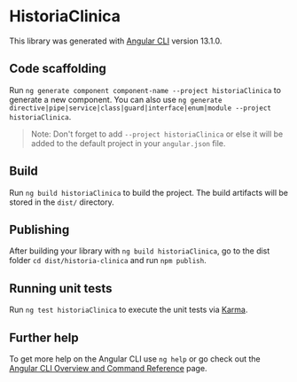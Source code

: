 # HistoriaClinica

This library was generated with [Angular CLI](https://github.com/angular/angular-cli) version 13.1.0.

## Code scaffolding

Run `ng generate component component-name --project historiaClinica` to generate a new component. You can also use `ng generate directive|pipe|service|class|guard|interface|enum|module --project historiaClinica`.
> Note: Don't forget to add `--project historiaClinica` or else it will be added to the default project in your `angular.json` file. 

## Build

Run `ng build historiaClinica` to build the project. The build artifacts will be stored in the `dist/` directory.

## Publishing

After building your library with `ng build historiaClinica`, go to the dist folder `cd dist/historia-clinica` and run `npm publish`.

## Running unit tests

Run `ng test historiaClinica` to execute the unit tests via [Karma](https://karma-runner.github.io).

## Further help

To get more help on the Angular CLI use `ng help` or go check out the [Angular CLI Overview and Command Reference](https://angular.io/cli) page.
